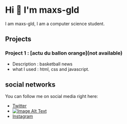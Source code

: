 # Hi 👋 I'm maxs-gld

I am maxs-gld, I am a computer science student.

## Projects

### Project 1 : [actu du ballon orange](not available)
- Description : basketball news
- what I used : html, css and javascript.


## social networks

You can follow me on social media right here:

- [Twitter](https://twitter.com/max49x2)
- [![Image Alt Text](https://search.brave.com/images?q=logo+twitter&source=web)]((https://twitter.com/max49x2))
- [Instagram](https://www.instagram.com/maxs_gld/)
